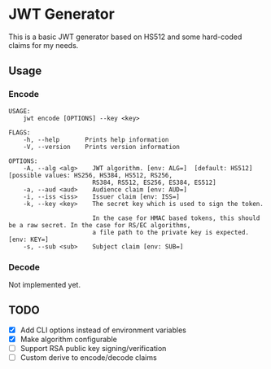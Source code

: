 # JWT Generator

This is a basic JWT generator based on HS512 and some hard-coded claims for my
needs.

## Usage

### Encode

```
USAGE:
    jwt encode [OPTIONS] --key <key>

FLAGS:
    -h, --help       Prints help information
    -V, --version    Prints version information

OPTIONS:
    -A, --alg <alg>    JWT algorithm. [env: ALG=]  [default: HS512]  [possible values: HS256, HS384, HS512, RS256,
                       RS384, RS512, ES256, ES384, ES512]
    -a, --aud <aud>    Audience claim [env: AUD=]
    -i, --iss <iss>    Issuer claim [env: ISS=]
    -k, --key <key>    The secret key which is used to sign the token.

                       In the case for HMAC based tokens, this should be a raw secret. In the case for RS/EC algorithms,
                       a file path to the private key is expected. [env: KEY=]
    -s, --sub <sub>    Subject claim [env: SUB=]
```

### Decode

Not implemented yet.

## TODO

- [x] Add CLI options instead of environment variables
- [x] Make algorithm configurable
- [ ] Support RSA public key signing/verification
- [ ] Custom derive to encode/decode claims
